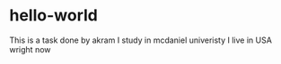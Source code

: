 # hello-world
This is a task done by akram 
I study in mcdaniel univeristy
I live in USA wright now

